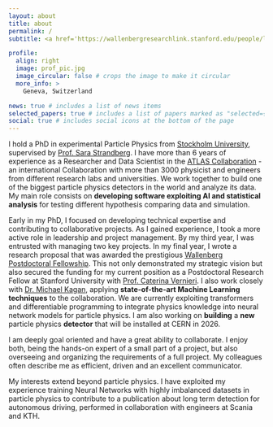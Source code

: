 ```yaml
---
layout: about
title: about
permalink: /
subtitle: <a href='https://wallenbergresearchlink.stanford.edu/people/laura-pereira-sanchez'>Postdoctoral Fellow at Stanford University</a> and the  <a href='https://www6.slac.stanford.edu/'>SLAC National Accelerator Laboratory</a> (CA, US). Currently based at  <a href='https://home.cern/'>CERN</a> (Geneva, Switzerland).

profile:
  align: right
  image: prof_pic.jpg
  image_circular: false # crops the image to make it circular
  more_info: >
    Geneva, Switzerland

news: true # includes a list of news items
selected_papers: true # includes a list of papers marked as "selected={true}"
social: true # includes social icons at the bottom of the page
---
```


I hold a PhD in experimental Particle Physics from <a href='https://www.fysik.su.se/english/elementary-particle-physics'>Stockholm University</a>, supervised by <a href='https://www.su.se/english/profiles/strandberg-1.188090?open-collapse-boxes=research-projects'>Prof. Sara Strandberg</a>. I have more than 6 years of experience as a Researcher and Data Scientist in the <a href='https://atlas.cern/Discover/Collaboration'>ATLAS Collaboration</a> - an international Collaboration with more than 3000 physicist and engineers from different research labs and universities. We work together to build one of the biggest particle physics detectors in the world and analyze its data. My main role consists on **developing software exploiting AI and statistical analysis** for testing different hypothesis comparing data and simulation.

Early in my PhD, I focused on developing technical expertise and contributing to collaborative projects. As I gained experience, I took a more active role in leadership and project management. By my third year, I was entrusted with managing two key projects. In my final year, I wrote a research proposal that was awarded the prestigious <a href='https://kaw.wallenberg.org/en/calls/wallenberg-foundation-postdoctoral-scholarship-stanford-university-usa'>Wallenberg Postdoctoral Fellowship</a>. This not only demonstrated my strategic vision but also secured the funding for my current position as a Postdoctoral Research Fellow at Stanford University with <a href='https://profiles.stanford.edu/caterina-vernieri?tab=bio'>Prof. Caterina Vernieri<a/>. I also work closely with <a href='https://makagan.github.io/kagan/'>Dr. Michael Kagan<a/>, applying **state-of-the-art Machine Learning techniques** to the collaboration. We are currently exploiting transformers and differentiable programming to integrate physics knowledge into neural network models for particle physics. I am also working on **building** a **new** particle physics **detector** that will be installed at CERN in 2026.

I am deeply goal oriented and have a great ability to collaborate. I enjoy both, being the hands-on expert of a small part of a project, but also overseeing and organizing the requirements of a full project. My colleagues often describe me as efficient, driven and an excellent communicator.

My interests extend beyond particle physics. I have exploited my experience training Neural Networks with highly imbalanced datasets in particle physics to contribute to a publication about long term detection for autonomous driving, performed in collaboration with engineers at Scania and KTH.
